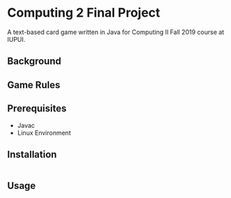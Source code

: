 # Computing 2 Final Project
A text-based card game written in Java for Computing II Fall 2019 course at IUPUI.

## Background

## Game Rules

## Prerequisites
- Javac
- Linux Environment

## Installation
```Java

```

## Usage

